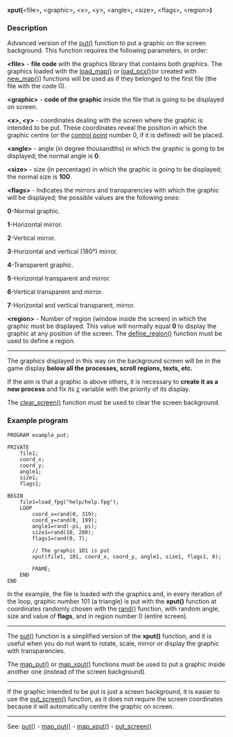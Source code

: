 **xput(**&lt;file&gt;**,** &lt;graphic&gt;**,** &lt;x&gt;**,** &lt;y&gt;**,** &lt;angle&gt;**,** &lt;size&gt;**,** &lt;flags&gt;**,** &lt;region&gt;**)**

### Description

Advanced version of the [put()](put().md) function to put a graphic on the screen background. This function requires the following parameters, in order:

**&lt;file&gt;** - **file code** with the graphics library that contains both graphics. The graphics loaded with the [load_map()](load_map()_forward_slash_load_pcx().md) or [load_pcx()](load_map()_forward_slash_load_pcx().md)(or created with [new_map()](new_map().md)) functions will be used as if they belonged to the first file (the file with the code 0).

**&lt;graphic&gt;** - **code of the graphic** inside the file that is going to be displayed on screen.

**&lt;x&gt;, &lt;y&gt;** - coordinates dealing with the screen where the graphic is intended to be put. These coordinates reveal the position in which the graphic centre (or the [control point](control_pointsdot.md) number 0, if it is defined) will be placed. 

**&lt;angle&gt;** - angle (in degree thousandths) in which the graphic is going to be displayed; the normal angle is **0**.

**&lt;size&gt;** - size (in percentage) in which the graphic is going to  be displayed; the normal size is **100**.

**&lt;flags&gt;** - Indicates the mirrors and transparencies with which the graphic will be displayed; the possible values are the following ones:

 **0**-Normal graphic.

 **1**-Horizontal mirror.

 **2**-Vertical mirror.

 **3**-Horizontal and vertical (180&deg;) mirror.

 **4**-Transparent graphic.

 **5**-Horizontal transparent and mirror.

 **6**-Vertical transparent and mirror.

 **7**-Horizontal and vertical transparent, mirror.


**&lt;region&gt;** - Number of region (window inside the screen) in which the graphic must be displayed. This value will normally equal **0** to display the graphic at any position of the screen. The [define_region()](define_region().md) function must be used to define a region.

---------------------------------------


The graphics displayed in this way on the background screen will be in the game display **below all the processes, scroll regions, texts, etc.**

If the aim is that a graphic is above others, it is necessary to **create it as a new process**  and fix its [z](local_z.md) variable with the priority of its display.

The [clear_screen()](clear_screen().md) function must be used to clear the screen background.

### Example program
```
PROGRAM example_put;

PRIVATE
    file1;
    coord_x;
    coord_y;
    angle1;
    size1;
    flags1;

BEGIN
    file1=load_fpg("help/help.fpg");
    LOOP
        coord_x=rand(0, 319);
        coord_y=rand(0, 199);
        angle1=rand(-pi, pi);
        size1=rand(10, 200);
        flags1=rand(0, 7);

        // The graphic 101 is put
        xput(file1, 101, coord_x, coord_y, angle1, size1, flags1, 0);

        FRAME;
    END
END
```


In the example, the file is loaded with the graphics and, in every iteration of the loop, graphic number 101 (a triangle) is put with the **xput()** function at coordinates randomly chosen with the [rand()](rand().md) function, with random angle, size and value of **flags**, and in region number 0 (entire screen).

---------------------------------------


The [put()](put().md) function is a simplified version of the **xput()** function, and it is useful when you do not want to rotate, scale, mirror or display the graphic with transparencies.

The [map_put()](map_put().md) or [map_xput()](map_xput().md) functions must be used to put a graphic inside another one (instead of the screen background).

---------------------------------------


If the graphic intended to be put is just a screen background,
it is easier to use the [put_screen()](put_screen().md) function, as it does not require the screen coordinates because it will automatically centre the graphic on screen.

---------------------------------------
See: [put()](put().md) - [map_put()](map_put().md) - [map_xput()](map_xput().md) - [put_screen()](put_screen().md)

